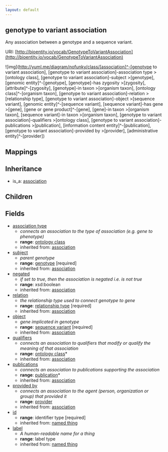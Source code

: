 ```yaml
---
layout: default
---
```


## genotype to variant association


Any association between a genotype and a sequence variant.

URI: [http://bioentity.io/vocab/GenotypeToVariantAssociation](http://bioentity.io/vocab/GenotypeToVariantAssociation)


![img](http://yuml.me/diagram/nofunky/class/[association]^-[genotype to variant association], [genotype to variant association]-association type >[ontology class], [genotype to variant association]-subject >[genotype], [genomic entity]^-[genotype], [genotype]-has zygosity >[zygosity], [attribute]^-[zygosity], [genotype]-in taxon >[organism taxon], [ontology class]^-[organism taxon], [genotype to variant association]-relation >[relationship type], [genotype to variant association]-object >[sequence variant], [genomic entity]^-[sequence variant], [sequence variant]-has gene >[gene], [gene or gene product]^-[gene], [gene]-in taxon >[organism taxon], [sequence variant]-in taxon >[organism taxon], [genotype to variant association]-qualifiers >[ontology class], [genotype to variant association]-publications >[publication], [information content entity]^-[publication], [genotype to variant association]-provided by >[provider], [administrative entity]^-[provider])
## Mappings


## Inheritance

 *  is_a: [association](Association.html)

## Children



## Fields

 * [association type](association_type.html)
    * _connects an association to the type of association (e.g. gene to phenotype)_
    * __range__: [ontology class](OntologyClass.html)
    * inherited from: [association](Association.html)
 * [subject](subject.html)
    * _parent genotype_
    * __range__: [genotype](Genotype.html) [required]
    * inherited from: [association](Association.html)
 * [negated](negated.html)
    * _if set to true, then the association is negated i.e. is not true_
    * __range__: xsd:boolean
    * inherited from: [association](Association.html)
 * [relation](relation.html)
    * _the relationship type used to connect genotype to gene_
    * __range__: [relationship type](RelationshipType.html) [required]
    * inherited from: [association](Association.html)
 * [object](object.html)
    * _gene implicated in genotype_
    * __range__: [sequence variant](SequenceVariant.html) [required]
    * inherited from: [association](Association.html)
 * [qualifiers](qualifiers.html)
    * _connects an association to qualifiers that modify or qualify the meaning of that association_
    * __range__: [ontology class](OntologyClass.html)*
    * inherited from: [association](Association.html)
 * [publications](publications.html)
    * _connects an association to publications supporting the association_
    * __range__: [publication](Publication.html)*
    * inherited from: [association](Association.html)
 * [provided by](provided_by.html)
    * _connects an association to the agent (person, organization or group) that provided it_
    * __range__: [provider](Provider.html)
    * inherited from: [association](Association.html)
 * [id](id.html)
    * __range__: identifier type [required]
    * inherited from: [named thing](NamedThing.html)
 * [label](label.html)
    * _A human-readable name for a thing_
    * __range__: label type
    * inherited from: [named thing](NamedThing.html)
